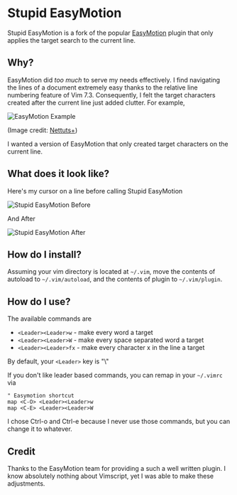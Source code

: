 Stupid EasyMotion
=================

Stupid EasyMotion is a fork of the popular [EasyMotion][0] plugin that only
applies the target search to the current line.

Why?
----

EasyMotion did *too much* to serve my needs effectively. I find navigating the
lines of a document extremely easy thanks to the relative line numbering
feature of Vim 7.3. Consequently, I felt the target characters created after
the current line just added clutter. For example,

![EasyMotion Example][1]

(Image credit: [Nettuts+](http://net.tutsplus.com))

I wanted a version of EasyMotion that only created target characters on the
current line.

What does it look like?
-----------------------

Here's my cursor on a line before calling Stupid EasyMotion

![Stupid EasyMotion Before][2]

And After

![Stupid EasyMotion After][3]

How do I install?
-----------------

Assuming your vim directory is located at `~/.vim`, move the contents of
autoload to `~/.vim/autoload`, and the contents of plugin to `~/.vim/plugin`.

How do I use?
-------------

The available commands are 

* `<Leader><Leader>w` - make every word a target
* `<Leader><Leader>W` - make every space separated word a target
* `<Leader><Leader>fx` - make every character x in the line a target

By default, your `<Leader>` key is "\\"

If you don't like leader based commands, you can remap in your `~/.vimrc` via

    " Easymotion shortcut
    map <C-O> <Leader><Leader>w
    map <C-E> <Leader><Leader>W

I chose Ctrl-o and Ctrl-e because I never use those commands, but you can
change it to whatever.

Credit
------

Thanks to the EasyMotion team for providing a such a well written plugin. I know
absolutely nothing about Vimscript, yet I was able to make these adjustments.


[0]: https://github.com/Lokaltog/vim-easymotion
[1]: http://d2o0t5hpnwv4c1.cloudfront.net/951_vimEasyMotion/trigger.jpg
[2]: http://i.imgur.com/aRUxuCu.png
[3]: http://i.imgur.com/J5SEPo3.png
